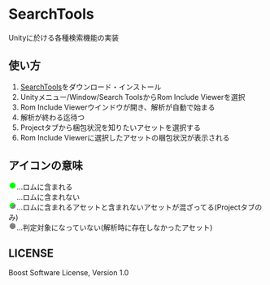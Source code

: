 # SearchTools
Unityに於ける各種検索機能の実装

## 使い方
1. [SearchTools](https://github.com/eral/SearchTools/releases)をダウンロード・インストール
1. Unityメニュー/Window/Search ToolsからRom Include Viewerを選択
1. Rom Include Viewerウインドウが開き、解析が自動で始まる
1. 解析が終わる迄待つ
1. Projectタブから梱包状況を知りたいアセットを選択する
1. Rom Include Viewerに選択したアセットの梱包状況が表示される

## アイコンの意味
<img alt="IncludeIcon" src="https://raw.githubusercontent.com/eral/SearchTools/master/Assets/SearchTools/Textures/IncludeIcon.png">…ロムに含まれる  
<img alt="ExcludeIcon" src="https://raw.githubusercontent.com/eral/SearchTools/master/Assets/SearchTools/Textures/ExcludeIcon.png">…ロムに含まれない  
<img alt="Ambiguous" src="https://raw.githubusercontent.com/eral/SearchTools/master/Assets/SearchTools/Textures/AmbiguousIcon.png">…ロムに含まれるアセットと含まれないアセットが混ざってる(Projectタブのみ)  
<img alt="UnknownIcon" src="https://raw.githubusercontent.com/eral/SearchTools/master/Assets/SearchTools/Textures/UnknownIcon.png">…判定対象になっていない(解析時に存在しなかったアセット)  

## LICENSE
Boost Software License, Version 1.0
